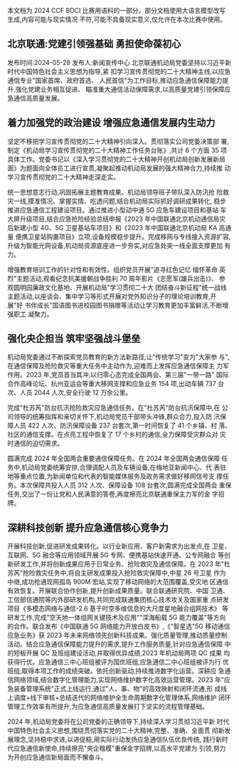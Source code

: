 本文档为 2024 CCF BDCI 比赛用语料的一部分。部分文档使用大语言模型改写生成,内容可能与现实情况 不符,可能不具备现实意义,仅允许在本次比赛中使用。 

## 北京联通:党建引领强基础 勇担使命葆初心

发布时间:2024-05-28 发布人:新闻宣传中心 北京联通机动局党委坚持以习近平新时代中国特色社会主义思想为指导,紧 扣学习宣传贯彻党的二十大精神主线,以应急通信专业"国家首席、政府首选、
人民首信"为工作目标,推动应急通信保障能力提升,强化党建业务相互促进、
瞄准重大通信活动保障需求,以高质量党建引领保障应急通信高质量发展。 

## 着力加强党的政治建设 增强应急通信发展内生动力

坚定不移把学习宣传贯彻党的二十大精神引向深入。贯彻落实公司党委决策部 署,制定《机动局学习宣传贯彻党的二十大精神工作任务台账》,共计 6 个方面 35 项具体工作。党委书记以《深入学习贯彻党的二十大精神开创机动局创新发展新局 面》为题面向全体员工进行宣贯,凝聚起推动机动局发展的强大精神合力,持续推 动学习宣传贯彻党的二十大精神走深走实。

统一思想意志行动,巩固拓展主题教育成果。机动局领导班子带队深入防汛抢 险救灾一线,摸准情况、掌握实情、吃透问题,结合机动局实际抓好调研成果转化, 稳步推进应急通信工程建设项目。通过推进小型动中通 5G 应急车建设项目和基站 车大屏升级项目,结合应急抢险经验总结申报《2023 年中国联通北京机动通信局灾 后新建小型 4G、5G 卫星基站车项目》和《2023 年中国联通北京机动局 KA 高通量 便携卫星站购置项目》立项,设备规模稳步提升。完成移网与专线接入资源扩容, 升级为智能光网设备,机动局资源底座进一步夯实,对应急处突一线全面支撑更加 有力。

增强教育培训工作的针对性和有效性。组织党员开展"追寻红色记忆 缅怀革命 英烈"主题活动,观看纪念抗美援朝战争胜利 70 周年影片《志愿军(雄兵出击)》、
参观圆明园廉政文化基地、开展机动局"学习贯彻二十大 团结奋斗新征程"统一战线 主题活动,以座谈会、集中学习等形式开展对党外知识分子的理论培训教育,开展"好 书伴成长"国语图书进校园图书捐赠等活动让学习教育更加丰富鲜活,不断增强职工 凝聚力。

## 强化央企担当 筑牢坚强战斗堡垒

机动局党委通过不断探索党员教育的新方法新路径,让"传统学习"变为"大家参 与",在通信保障及抢险救灾等重大任务中主动作为,迎难而上发挥应急通信保障主 力军作用。2023 年,党员首当其冲,以归零心态完成全国两会、第三届"一带一路" 国际合作高峰论坛、杭州亚运会等重大移网支撑和应急业务 154 项,出动车辆 737 台次、人员 2044 人次,安全行驶 12 万余公里。

完成"杜苏芮"防台抗汛抢险救灾应急通信任务。在"杜苏芮"防台抗汛保障中,在 公司领导的统筹指挥和亲切关怀下,机动局党员干部带头冲锋,群众合力,投入防 汛保障人员 422 人次、防汛保障设备 237 台套次,第一时间恢复了 41 个乡镇、村 落、社区的通信支撑。在点亮工程中恢复了 17 个乡村的通信,全力保障受灾群众对 灾时通信的迫切需求。

圆满完成 2024 年全国两会重要通信保障任务。在 2024 年全国两会通信保障 任务中,机动局党委统筹安排,合理调配人员及车辆设备,在梅地亚新闻中心、代 表驻地等重点位置,为新闻单位和代表的智能媒体服务及政务需求做好移网信号支 撑任务。本次保障共投入人员 312 人次、保障设备 108 台套次,圆满完成全国两会 重保任务,交出了一份让党和人民满意的答卷,再度擦亮北京联通重保主力军的金 字招牌。

## 深耕科技创新 提升应急通信核心竞争力

开展科技创新,促进研发成果转化。以行业新应用、客户新需求为出发点,在 卫星、互联网、5G 融合等应用领域开展 5G 专网、便携基站快速开通、公专网融合 等创新研发工作,并将创新成果应用于日常业务、抢险救灾及通信保障。在 2023 年"杜苏芮"抢险救灾任务中,将自主研发成果投入抢险救灾保障中,中星 26 号卫星 作为中继,成功抢通现网孤岛 900M 宏站,实现了移动网络的大范围覆盖,受灾地 区通信有效恢复。开展联合协作创新,提升创新成果质量。联合联通研究院、中国 卫通、工信部信通院等内外部研发机构,共同完成联通集团核心技术攻关及国家重 点研发项目《多模态网络与通信-2.6 基于时空多维信息的大尺度星地融合组网技术》
等研发工作,完成"空天地一体组网关键技术及应用""深海船载 5G 能力覆盖"等方向 的合作。联合发布《中国联通 5G 网络能力开放白皮书》,《"智星选"5G 移动通信 应急业务》获 2023 年未来网络领先创新科技成果。强化质量管理,推动质量控制 活动。结合应急通信保障能力提升的需求,提升工作服务质量,针对应急通信保障 中的短板开展 QC 及班组建设活动,并取得优异成绩,2023 年机动局两项 QC 成果 均获得行优。应急通信三中心班组被评为国优班组,应急通信二中心班组被评为行 优班组,取得本项工作的成绩突破。依托创新驱动,持续推进数字化运营。深耕应 急通信网络领域,结合数字化管理能力,实现网络维护数字化高效运营管理。2023 年"应急装备管理系统"正式上线运行,通过"人、事、物"的高效映射和闭环流通,形 成线上调度+线下审核+总结迭代的网络维护全生命周期数字化管理体系,网络维护 闭环管理工作效率有所提升,为应急通信高质量发展打下坚实的流程管理基础。

2024 年,机动局党委将在公司党委的正确领导下,持续深入学习贯彻习近平新 时代中国特色社会主义思想,围绕贯彻落实党的二十大精神,完整、准确、全面贯 彻新发展理念,坚持稳中求进,以进促稳,用实际行动发扬应急通信队伍优良传统, 践行新时代应急通信新使命,持续擦亮"央企楷模"重保金字招牌,以高水平党建为 引领,努力为开创应急通信新局面而不懈奋斗。